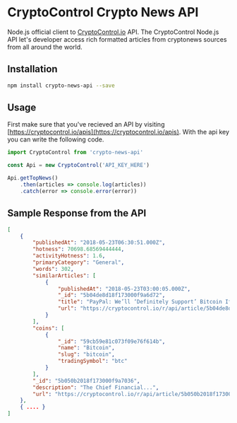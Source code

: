 CryptoControl Crypto News API
=========================

Node.js official client to [CryptoControl.io](https://cryptocontrol.io) API. The CryptoControl Node.js API let's developer access rich formatted articles from cryptonews sources from all around the world.

## Installation
```sh
npm install crypto-news-api --save
```

## Usage
First make sure that you've recieved an API by visiting [https://cryptocontrol.io/apis](https://cryptocontrol.io/apis). With the api key you can write the following code.

```javascript
import CryptoControl from 'crypto-news-api'

const Api = new CryptoControl('API_KEY_HERE')

Api.getTopNews()
    .then(articles => console.log(articles))
    .catch(error => console.error(error))
```

## Sample Response from the API
```json
[
    {
        "publishedAt": "2018-05-23T06:30:51.000Z",
        "hotness": 70698.68569444444,
        "activityHotness": 1.6,
        "primaryCategory": "General",
        "words": 302,
        "similarArticles": [
            {
                "publishedAt": "2018-05-23T03:00:05.000Z",
                "_id": "5b04de8d18f173000f9a6d72",
                "title": "PayPal: We’ll ‘Definitely Support’ Bitcoin If It Becomes ‘Better Currency’",
                "url": "https://cryptocontrol.io/r/api/article/5b04de8d18f173000f9a6d72?ref=5ac11440ec0af7be35528459"
            }
        ],
        "coins": [
            {
                "_id": "59cb59e81c073f09e76f614b",
                "name": "Bitcoin",
                "slug": "bitcoin",
                "tradingSymbol": "btc"
            }
        ],
        "_id": "5b050b2018f173000f9a7036",
        "description": "The Chief Financial...",
        "url": "https://cryptocontrol.io/r/api/article/5b050b2018f173000f9a7036?ref=5ac11440ec0af7be35528459"
    },
    { .... }
]
```